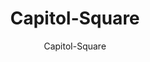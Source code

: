 ---
designer: Endless Knot
description: "Collection%3A%20Omni%20Collection%0AColor%3A%20Charcoal%0AMaterial%3A%20100%25%20WoolPile%3A%201/4%22Style%3A%20Geometric%2C%20Solid%2C%20TexturalWidth%3A%2013%272%22"
image_primary: img/CSQ13-38-600x873.jpg
image_secondary: ../../../images/blank.png
manufacturer: Endless Knot
href: https://endlessknotrugs.com/product/capitol-square-38-charcoal/
subtitle: Capitol-Square
tags: 
  - endless_knot
  - on-demand-rugs
title: Capitol-Square
image_thumb: img/CSQ13-38-300x300.jpg
category: on-demand-rugs
slug: /manufacturers/endless-knot/on-demand-rugs/endless-knot-capitol-square
---
